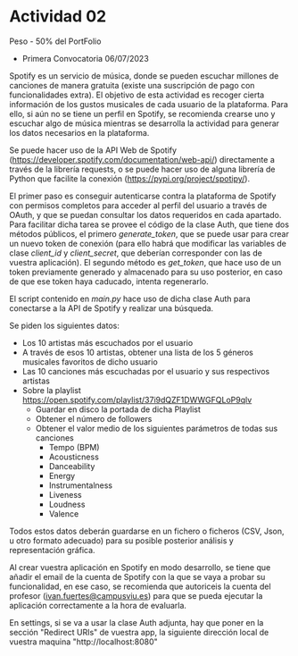 # Actividad 02

Peso - 50% del PortFolio

- Primera Convocatoria 06/07/2023

Spotify es un servicio de música, donde se pueden escuchar millones de canciones de manera gratuita (existe una suscripción de pago con funcionalidades extra). El objetivo de esta actividad es recoger cierta información de los gustos musicales de cada usuario de la plataforma. Para ello, si aún no se tiene un perfil en Spotify, se recomienda crearse uno y escuchar algo de música mientras se desarrolla la actividad para generar los datos necesarios en la plataforma.

Se puede hacer uso de la API Web de Spotify (https://developer.spotify.com/documentation/web-api/) directamente a través de la librería requests, o se puede hacer uso de alguna librería de Python que facilite la conexión (https://pypi.org/project/spotipy/).

El primer paso es conseguir autenticarse contra la plataforma de Spotify con permisos completos para acceder al perfil del usuario a través de OAuth, y que se puedan consultar los datos requeridos en cada apartado. Para facilitar dicha tarea se provee el código de la clase Auth, que tiene dos métodos públicos, el primero *generate_token*, que se puede usar para crear un nuevo token de conexión (para ello habrá que modificar las variables de clase *client_id* y *client_secret*, que deberían corresponder con las de vuestra aplicación). El segundo método es *get_token*, que hace uso de un token previamente generado y almacenado para su uso posterior, en caso de que ese token haya caducado, intenta regenerarlo.

El script contenido en *main.py* hace uso de dicha clase Auth para conectarse a la API de Spotify y realizar una búsqueda.

Se piden los siguientes datos:

- Los 10 artistas más escuchados por el usuario
- A través de esos 10 artistas, obtener una lista de los 5 géneros musicales favoritos de dicho usuario
- Las 10 canciones más escuchadas por el usuario y sus respectivos artistas
- Sobre la playlist https://open.spotify.com/playlist/37i9dQZF1DWWGFQLoP9qlv
  - Guardar en disco la portada de dicha Playlist
  - Obtener el número de followers
  - Obtener el valor medio de los siguientes parámetros de todas sus canciones
    - Tempo (BPM)
    - Acousticness
    - Danceability
    - Energy
    - Instrumentalness
    - Liveness
    - Loudness
    - Valence

Todos estos datos deberán guardarse en un fichero o ficheros (CSV, Json, u otro formato adecuado) para su posible posterior análisis y representación gráfica.

Al crear vuestra aplicación en Spotify en modo desarrollo, se tiene que añadir el email de la cuenta de Spotify con la que se vaya a probar su funcionalidad, en ese caso, se recomienda que autoriceis la cuenta del profesor (ivan.fuertes@campusviu.es) para que se pueda ejecutar la aplicación correctamente a la hora de evaluarla.

En settings, si se va a usar la clase Auth adjunta, hay que poner en la sección "Redirect URIs" de vuestra app, la siguiente dirección local de vuestra maquina "http://localhost:8080"
